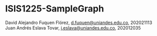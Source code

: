 # ISIS1225-SampleGraph
David Alejandro Fuquen Flórez, d.fuquen@uniandes.edu.co, 202021113 Juan Andrés Eslava Tovar, j.eslava@uniandes.edu.co, 202012035
